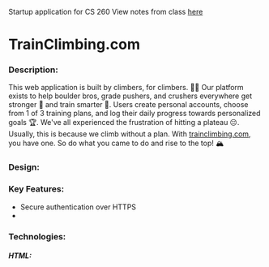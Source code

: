 Startup application for CS 260
View notes from class [here](notes.md)

# TrainClimbing.com

### Description:

This web application is built by climbers, for climbers. 🧗‍♂️ Our platform exists to help boulder bros, grade pushers, and crushers everywhere get stronger 💪 and train smarter 🧠. Users create personal accounts, choose from 1 of 3 training plans, and log their daily progress towards personalized goals 🏆.
We've all experienced the frustration of hitting a plateau 😔. Usually, this is because we climb without a plan. With [trainclimbing.com](https://trainclimbing.com), you have one. So do what you came to do and rise to the top! 🏔️

### Design:

### Key Features:

- Secure authentication over HTTPS
-

### Technologies:

##### HTML:
